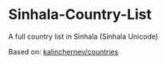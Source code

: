 # Sinhala-Country-List 
A full country list in Sinhala (Sinhala Unicode) 

Based on: [kalinchernev/countries](https://gist.github.com/kalinchernev/486393efcca01623b18d)

